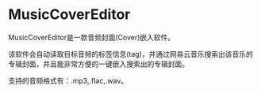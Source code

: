 # MusicCoverEditor
MusicCoverEditor是一款音频封面(Cover)嵌入软件。

该软件会自动读取目标音频的标签信息(tag)，并通过网易云音乐搜索出该音乐的专辑封面，并且能非常方便的一键嵌入搜索出的专辑封面。

支持的音频格式有：.mp3,.flac,.wav。
